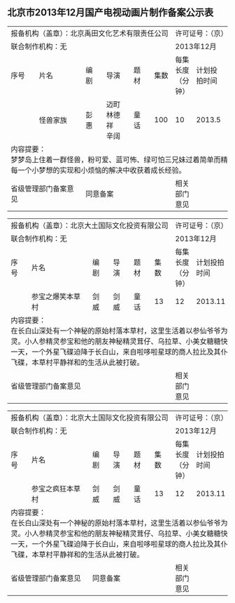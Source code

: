 ## 北京市2013年12月国产电视动画片制作备案公示表
<table>
 <tr>
  <td nowrap colspan=6>报备机构（盖章）：北京禹田文化艺术有限责任公司</td>
  <td nowrap colspan=4>许可证号：（京）字第589号</td>
 </tr>
 <tr>
  <td nowrap colspan=6>联合制作机构：无</td>
  <td nowrap colspan=4>2013年12月</td>
 </tr>
 <tr>
  <td>序号</td>
  <td>片名</td>
  <td>编剧</td>
  <td>导演</td>
  <td>题材</td>
  <td>集数</td>
  <td>每集长度（分钟）</td>
  <td>计划投拍时间</td>
  <td>计划完成时间</td>
  <td>备注</td>
 </tr>
 <tr>
  <td></td>
  <td>怪兽家族</td>
  <td>彭惠</td>
  <td>迈町<br>林德祥<br>辛阔</td>
  <td>童话</td>
  <td>100</td>
  <td>10</td>
  <td>2013.5</td>
  <td>2013.10</td>
  <td></td>
 </tr>
 <tr>
   <td colspan=10>内容提要：<br>梦梦岛上住着一群怪兽，粉可爱、蓝可怖、绿可怕三兄妹过着简单而精彩的生活，在每一个小梦想的实现和小烦恼的解决中收获着成长经验。</td>
 </tr>
 <tr>
  <td colspan=2>省级管理部门备案意见</td>
  <td colspan=4>同意备案</td>
  <td>相关部门意见</td>
  <td colspan=3></td>
 </tr>
</table>

<table>
 <tr>
  <td nowrap colspan=6>报备机构（盖章）：北京大土国际文化投资有限公司</td>
  <td nowrap colspan=4>许可证号：（京）字第1569号</td>
 </tr>
 <tr>
  <td nowrap colspan=6>联合制作机构：无</td>
  <td nowrap colspan=4>2013年12月</td>
 </tr>
 <tr>
  <td>序号</td>
  <td>片名</td>
  <td>编剧</td>
  <td>导演</td>
  <td>题材</td>
  <td>集数</td>
  <td>每集长度（分钟）</td>
  <td>计划投拍时间</td>
  <td>计划完成时间</td>
  <td>备注</td>
 </tr>
 <tr>
  <td></td>
  <td>参宝之爆笑本草村</td>
  <td>剑威</td>
  <td>剑威</td>
  <td>童话</td>
  <td>13</td>
  <td>12</td>
  <td>2013.11</td>
  <td>2013.12</td>
  <td></td>
 </tr>
 <tr>
   <td colspan=10>内容提要：<br>在长白山深处有一个神秘的原始村落本草村，这里生活着以参仙爷爷为首的植物精灵。小人参精灵参宝和他的朋友神秘精灵茸仔、乌拉草、小美女糖糖快乐地生活着。一天，一个外星飞碟迫降于长白山，来自啦哆啦星球的商人拉比及其仆人942走出了飞碟，本草村平静祥和的生活从此被打破。</td>
 </tr>
 <tr>
  <td colspan=2>省级管理部门备案意见</td>
  <td colspan=4></td>
  <td>相关部门意见</td>
  <td colspan=3></td>
 </tr>
</table>

<table>
 <tr>
  <td nowrap colspan=6>报备机构（盖章）：北京大土国际文化投资有限公司</td>
  <td nowrap colspan=4>许可证号：（京）字第1569号</td>
 </tr>
 <tr>
  <td nowrap colspan=6>联合制作机构：无</td>
  <td nowrap colspan=4>2013年12月</td>
 </tr>
 <tr>
  <td>序号</td>
  <td>片名</td>
  <td>编剧</td>
  <td>导演</td>
  <td>题材</td>
  <td>集数</td>
  <td>每集长度（分钟）</td>
  <td>计划投拍时间</td>
  <td>计划完成时间</td>
  <td>备注</td>
 </tr>
 <tr>
  <td></td>
  <td>参宝之疯狂本草村</td>
  <td>剑威</td>
  <td>剑威</td>
  <td>童话</td>
  <td>13</td>
  <td>12</td>
  <td>2013.11</td>
  <td>2013.12</td>
  <td></td>
 </tr>
 <tr>
   <td colspan=10>内容提要：<br>在长白山深处有一个神秘的原始村落本草村，这里生活着以参仙爷爷为首的植物精灵。小人参精灵参宝和他的朋友神秘精灵茸仔、乌拉草、小美女糖糖快乐地生活着。一天，一个外星飞碟迫降于长白山，来自啦哆啦星球的商人拉比及其仆人942走出了飞碟，本草村平静祥和的生活从此被打破。</td>
 </tr>
 <tr>
  <td colspan=2>省级管理部门备案意见</td>
  <td colspan=4>同意备案</td>
  <td>相关部门意见</td>
  <td colspan=3></td>
 </tr>
</table>
